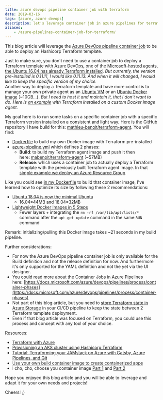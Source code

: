```yaml
---
title: azure devops pipeline container job with terraform
date: 2019-03-16
tags: [azure, azure devops]
description: let's leverage container job in azure pipelines for terraform
aliases:
    - /azure-pipelines-container-job-for-terraform/
---
```

This blog article will leverage the [Azure DevOps pipeline container job](https://docs.microsoft.com/azure/devops/pipelines/process/container-phases) to be able to deploy an Hashicorp Terraform template.

Just to make sure, you don't need to use a container job to deploy a Terraform template with Azure DevOps, one of the [Microsoft-hosted agents](https://docs.microsoft.com/azure/devops/pipelines/agents/hosted), [the Ubuntu 16.04 has already Terraform installed](https://github.com/Microsoft/azure-pipelines-image-generation/blob/master/images/linux/Ubuntu1604-README.md). _But currently, the version pre-installed is 0.11.11, I would like 0.11.13. And when it will changed, I would like to keep the specific version of my choice._  
Another way to deploy a Terraform template and have more control is to manage your own private agent as an [Ubuntu VM](https://docs.microsoft.com/azure/devops/pipelines/agents/v2-linux) or an [Ubuntu Docker image](https://alwaysupalwayson.blogspot.com/2018/05/host-your-private-vsts-linux-agent-in.html) (~10GB...). _But I need to host it and maintain it, that I don't want to do. Here is [an example](https://cloudblogs.microsoft.com/opensource/2018/05/22/cicd-azure-terraform-ansible-vsts-java-springboot-app) with Terraform installed on a custom Docker image agent._

My goal here is to run some tasks on a specific container job with a specific Terraform version installed on a consistent and light way. Here is the GitHub repository I have build for this: [mathieu-benoit/terraform-agent](https://github.com/mathieu-benoit/terraform-agent).
You will find:
- [Dockerfile](https://github.com/mathieu-benoit/azuredevops-terraform-agent/blob/master/Dockerfile) to build my own Docker image with Terraform pre-installed
- [azure-pipeline.yml](https://github.com/mathieu-benoit/terraform-agent/blob/master/azure-pipeline.yml) which defines 2 phases:
    - **Build**: to build my Terraform agent image and push it then here: [mabenoit/terraform-agent](https://cloud.docker.com/u/mabenoit/repository/docker/mabenoit/terraform-agent) (~57MB)
    - **Release**: which uses a container job to actually deploy a Terraform template with the previously built Terraform agent image. In that [simple example we deploy an Azure Resource Group](https://github.com/mathieu-benoit/terraform-agent/blob/master/example/main.tf).

Like you could see [in my Dockerfile](https://github.com/mathieu-benoit/azuredevops-terraform-agent/blob/master/Dockerfile) to build that container image, I've learned how to optimize its size by following these 2 recommendations:
- [Ubuntu 18.04 is now the minimal Ubuntu](https://blog.ubuntu.com/2018/07/09/minimal-ubuntu-released)
    - 16.04=44MB and 18.04=32MB
- [Lightweight Docker Images in 5 Steps](https://semaphoreci.com/blog/2016/12/13/lightweight-docker-images-in-5-steps.html)
    - Fewer layers + integrating the `rm -rf /var/lib/apt/lists/*` command after the `apt-get update` command in the same `RUN` command

Remark: initializing/pulling this Docker image takes ~21 seconds in my build pipeline.

Further considerations:
- For now the Azure DevOps pipeline container job is only available for the Build definition and not the release definition for now. And furthermore it's only supported for the YAML definition and not the yet via the UI designer.
- You could read more about the Container Jobs in Azure Pipelines here: [https://docs.microsoft.com/azure/devops/pipelines/process/container-phases](https://docs.microsoft.com/azure/devops/pipelines/process/container-phases)
- Not part of this blog article, but you need to [store Terraform state in Azure Storage](https://docs.microsoft.com/azure/terraform/terraform-backend) in your CI/CD pipeline to keep the state between 2 Terraform template deployment.
- Even if that blog article was focused on Terraform, you could use this process and concept with any tool of your choice.

Resources:
- [Terraform with Azure](https://docs.microsoft.com/azure/terraform)
- [Provisioning an AKS cluster using Hashicorp Terraform](https://azure.microsoft.com/resources/videos/azure-friday-provisioning-kubernetes-clusters-on-aks-using-hashicorp-terraform)
- [Tutorial: Terraforming your JAMstack on Azure with Gatsby, Azure Pipelines, and Git](https://cloudblogs.microsoft.com/opensource/2018/11/16/terraform-jamstack-azure-gatsby-azure-pipelines-git)
- [Use your own build container image to create containerized apps](https://yuriburger.net/2019/03/04/use-your-own-build-container-image-to-create-containerized-apps)
- I cho, cho, choose you container image [Part 1](https://itnext.io/i-cho-cho-chose-you-container-image-part-1-fa6671d9ae1f) and [Part 2](https://medium.com/@scott.coulton/i-cho-cho-choose-you-container-image-part-2-44b45e47a1f7)

Hope you enjoyed this blog article and you will be able to leverage and adapt it for your own needs and projects!

Cheers! ;)